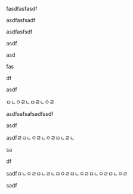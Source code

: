 

fasdfasfasdf

asdfasfsadf

asdfasfsdf



asdf

asd

fas

df

asdf

ㅁㄴㅇㄹㄴㅁㄹㄴㅇㄹ

asdfsafsafsadfssdf

asdf

asdfㄹㅁㄴㅇㄹㄴㅇㄹㅁㄴㄹㄴ

sa

df

sadfㅁㄴㅇㄹㅁㄴㄹㄴㅁㅇㄹㅁㄴㅇㄹㅁㄴㅇㄹㅁㄴㅇㄹ

sadf

